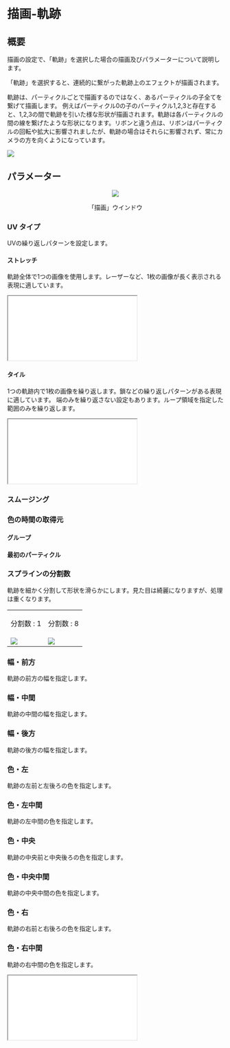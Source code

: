 ﻿
# 描画-軌跡

## 概要

描画の設定で、「軌跡」を選択した場合の描画及びパラメーターについて説明します。

「軌跡」を選択すると、連続的に繋がった軌跡上のエフェクトが描画されます。

軌跡は、パーティクルごとで描画するのではなく、あるパーティクルの子全てを繋げて描画します。 例えばパーティクル0の子のパーティクル1,2,3と存在すると、1,2,3の間で軌跡を引いた様な形状が描画されます。軌跡は各パーティクルの間の線を繋げたような形状になります。リボンと違う点は、リボンはパーティクルの回転や拡大に影響されましたが、軌跡の場合はそれらに影響されず、常にカメラの方を向くようになっています。

![](../../img/Reference/renderTrack.png)

## パラメーター
<div align="center">
<img src="../../img/Reference/Render/panel_track_ja.png">
<p>「描画」ウインドウ</p>
</div>

### UV タイプ

UVの繰り返しパターンを設定します。

#### ストレッチ

軌跡全体で1つの画像を使用します。レーザーなど、1枚の画像が長く表示される表現に適しています。

<iframe src='../../Effects/viewer_ja.html#References/Render/track_uvtype_strech.efkefc' class='effect'></iframe>

#### タイル

1つの軌跡内で1枚の画像を繰り返します。鎖などの繰り返しパターンがある表現に適しています。
端のみを繰り返さない設定もあります。ループ領域を指定した範囲のみを繰り返します。

<iframe src='../../Effects/viewer_ja.html#References/Render/track_uvtype_tile.efkefc' class='effect'></iframe>

### スムージング

### 色の時間の取得元

#### グループ

#### 最初のパーティクル

### スプラインの分割数

軌跡を細かく分割して形状を滑らかにします。見た目は綺麗になりますが、処理は重くなります。

<table>

<tbody>

<tr>

<td>

分割数 : 1

</td>

<td>

分割数 : 8

</td>

</tr>

<tr>

<td><img src="../../img/Reference/ribbon_track_division_1.png"/></td>

<td><img src="../../img/Reference/ribbon_track_division_8.png"/></td>

</tr>

</tbody>

</table>

### 幅・前方

軌跡の前方の幅を指定します。

### 幅・中間

軌跡の中間の幅を指定します。

### 幅・後方

軌跡の後方の幅を指定します。

### 色・左

軌跡の左前と左後ろの色を指定します。

### 色・左中間

軌跡の左中間の色を指定します。

### 色・中央

軌跡の中央前と中央後ろの色を指定します。

### 色・中央中間

軌跡の中央中間の色を指定します。

### 色・右

軌跡の右前と右後ろの色を指定します。

### 色・右中間

軌跡の右中間の色を指定します。

<iframe src='../../Effects/viewer_ja.html#References/Render/render_track.efkefc'></iframe>